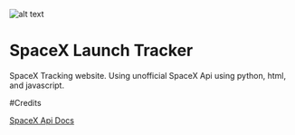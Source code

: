 ![alt text](https://images.unsplash.com/photo-1541185933-ef5d8ed016c2?ixid=MXwxMjA3fDB8MHxzZWFyY2h8MjF8fHNwYWNleHxlbnwwfHwwfA%3D%3D&ixlib=rb-1.2.1&w=1000&q=80)
# SpaceX Launch Tracker
SpaceX Tracking website. Using unofficial SpaceX Api using python, html, and javascript. 

#Credits

[SpaceX Api Docs](https://github.com/r-spacex/SpaceX-API)

